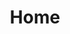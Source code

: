 ---
title: Home
sections:
    items:
        -
            backgroundImage: 03be653819aa1d26ff6a2c604500b1cee4276258
            template: fullHeightBanner
            button:
                target: _self
                text: Volunteer
                href: '/about-us/#become-a-volunteer'
            text: '# We''re a big bunch of happy amateurs'
    schemaBindings:
        - f84c8965eebe4f899d6fe60a8c1d5f3622d4af7f
showInNav: false
meta:
    id: 4d6d066a0c19f42f2eb9dbff20c41bf0af72b625
    parentId: ""
    language: en
permalink: /
layout: sectionPage
---